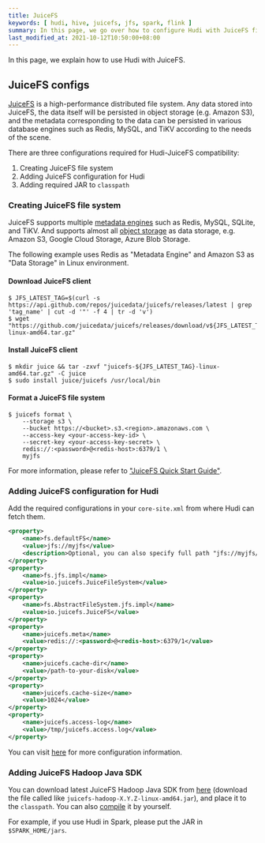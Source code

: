 ```yaml
---
title: JuiceFS
keywords: [ hudi, hive, juicefs, jfs, spark, flink ]
summary: In this page, we go over how to configure Hudi with JuiceFS file system.
last_modified_at: 2021-10-12T10:50:00+08:00
---
```


In this page, we explain how to use Hudi with JuiceFS.

## JuiceFS configs

[JuiceFS](https://github.com/juicedata/juicefs) is a high-performance distributed file system. Any data stored into JuiceFS, the data itself will be persisted in object storage (e.g. Amazon S3), and the metadata corresponding to the data can be persisted in various database engines such as Redis, MySQL, and TiKV according to the needs of the scene.

There are three configurations required for Hudi-JuiceFS compatibility:

1. Creating JuiceFS file system
2. Adding JuiceFS configuration for Hudi
3. Adding required JAR to `classpath`

### Creating JuiceFS file system

JuiceFS supports multiple [metadata engines](https://github.com/juicedata/juicefs/blob/main/docs/en/databases_for_metadata.md) such as Redis, MySQL, SQLite, and TiKV. And supports almost all [object storage](https://github.com/juicedata/juicefs/blob/main/docs/en/how_to_setup_object_storage.md#supported-object-storage) as data storage, e.g. Amazon S3, Google Cloud Storage, Azure Blob Storage.

The following example uses Redis as "Metadata Engine" and Amazon S3 as "Data Storage" in Linux environment.

#### Download JuiceFS client

```shell
$ JFS_LATEST_TAG=$(curl -s https://api.github.com/repos/juicedata/juicefs/releases/latest | grep 'tag_name' | cut -d '"' -f 4 | tr -d 'v')
$ wget "https://github.com/juicedata/juicefs/releases/download/v${JFS_LATEST_TAG}/juicefs-${JFS_LATEST_TAG}-linux-amd64.tar.gz"
```

#### Install JuiceFS client

```shell
$ mkdir juice && tar -zxvf "juicefs-${JFS_LATEST_TAG}-linux-amd64.tar.gz" -C juice
$ sudo install juice/juicefs /usr/local/bin
```

#### Format a JuiceFS file system

```shell
$ juicefs format \
    --storage s3 \
    --bucket https://<bucket>.s3.<region>.amazonaws.com \
    --access-key <your-access-key-id> \
    --secret-key <your-access-key-secret> \
    redis://:<password>@<redis-host>:6379/1 \
    myjfs
```

For more information, please refer to ["JuiceFS Quick Start Guide"](https://github.com/juicedata/juicefs/blob/main/docs/en/quick_start_guide.md).

### Adding JuiceFS configuration for Hudi

Add the required configurations in your `core-site.xml` from where Hudi can fetch them.

```xml
<property>
    <name>fs.defaultFS</name>
    <value>jfs://myjfs</value>
    <description>Optional, you can also specify full path "jfs://myjfs/path-to-dir" with location to use JuiceFS</description>
</property>
<property>
    <name>fs.jfs.impl</name>
    <value>io.juicefs.JuiceFileSystem</value>
</property>
<property>
    <name>fs.AbstractFileSystem.jfs.impl</name>
    <value>io.juicefs.JuiceFS</value>
</property>
<property>
    <name>juicefs.meta</name>
    <value>redis://:<password>@<redis-host>:6379/1</value>
</property>
<property>
    <name>juicefs.cache-dir</name>
    <value>/path-to-your-disk</value>
</property>
<property>
    <name>juicefs.cache-size</name>
    <value>1024</value>
</property>
<property>
    <name>juicefs.access-log</name>
    <value>/tmp/juicefs.access.log</value>
</property>
```

You can visit [here](https://github.com/juicedata/juicefs/blob/main/docs/en/hadoop_java_sdk.md#client-configurations) for more configuration information.

### Adding JuiceFS Hadoop Java SDK

You can download latest JuiceFS Hadoop Java SDK from [here](http://github.com/juicedata/juicefs/releases/latest) (download the file called like `juicefs-hadoop-X.Y.Z-linux-amd64.jar`), and place it to the `classpath`. You can also [compile](https://github.com/juicedata/juicefs/blob/main/docs/en/hadoop_java_sdk.md#client-compilation) it by yourself.

For example, if you use Hudi in Spark, please put the JAR in `$SPARK_HOME/jars`.

